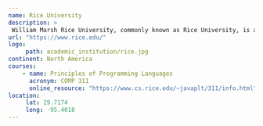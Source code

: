```yaml
---
name: Rice University 
description: >
 William Marsh Rice University, commonly known as Rice University, is a private research university in Houston, Texas. 
url: "https://www.rice.edu/"
logo:
     path: academic_institution/rice.jpg
continent: North America
courses:
    - name: Principles of Programming Languages
      acronym: COMP 311
      online_resource: "https://www.cs.rice.edu/~javaplt/311/info.html"
location:
     lat: 29.7174
     long: -95.4018
---
```

